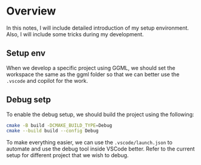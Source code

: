 # Overview
In this notes, I will include detailed introduction of my setup environment. Also, I will include some tricks during my development.

## Setup env
When we develop a specific project using GGML, we should set the workspace the same as the ggml folder so that we can better use the `.vscode` and copilot for the work.

## Debug setp
To enable the debug setup, we should build the project using the following:
```bash
cmake -B build -DCMAKE_BUILD_TYPE=Debug
cmake --build build --config Debug
```

To make everything easier, we can use the `.vscode/launch.json` to automate and use the debug tool inside VSCode better. Refer to the current setup for different project that we wish to debug.